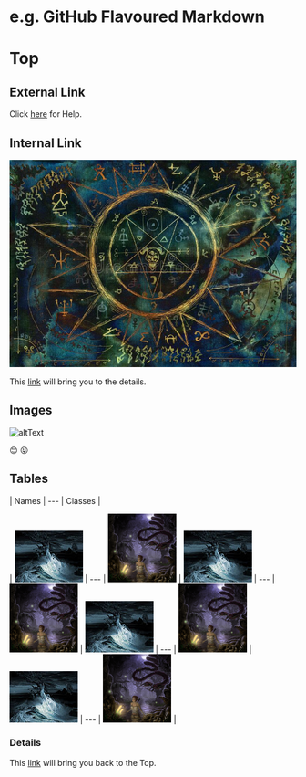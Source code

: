 # e.g. GitHub Flavoured Markdown
# Top
## External Link
Click [here](https://help.github.com/en) for Help.
## Internal Link
![](/Images/ouja.jpg)
<!-- How to add an images -->
This [link](#Details) will bring you to the details.
## Images
![altText](https://picsum.photos/200)

:blush: :stuck_out_tongue_closed_eyes:

## Tables
| Names | --- | Classes |

| ![](/Images/ocean.jpg) | --- | ![](/Images/maid.png) 
| ![](/Images/ocean.jpg) | --- | ![](/Images/maid.png) 
| ![](/Images/ocean.jpg) | --- | ![](/Images/maid.png) 
| ![](/Images/ocean.jpg) | --- | ![](/Images/maid.png) |

### Details

This [link](#Top) will bring you back to the Top.
